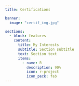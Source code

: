 ```yaml
---
title: Certifications

banner:
  image: "certif_img.jpg"

sections:
  - block: features
    content:
      title: My Interests
      subtitle: Section subtitle
      text: Section text
      items:
        - name: R
          description: 90%
          icon: r-project
          icon_pack: fab
---
```


